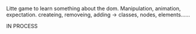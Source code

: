 Litte game to learn something about the dom.
Manipulation, animation, expectation.
createing, removeing, adding -> classes, nodes, elements......

IN PROCESS
